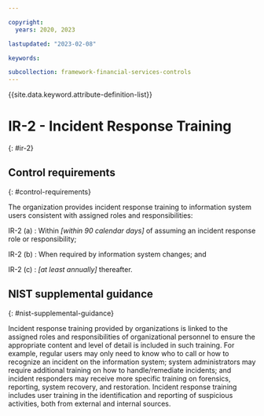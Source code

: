 ```yaml
---

copyright:
  years: 2020, 2023

lastupdated: "2023-02-08"

keywords:

subcollection: framework-financial-services-controls
---
```


{{site.data.keyword.attribute-definition-list}}

               
# IR-2 - Incident Response Training
{: #ir-2}

## Control requirements
{: #control-requirements}

The organization provides incident response training to information system users consistent with assigned roles and responsibilities:

IR-2 (a)
    : Within _[within 90 calendar days]_ of assuming an incident response role or responsibility;

IR-2 (b)
    : When required by information system changes; and

IR-2 (c)
    : _[at least annually]_ thereafter.

## NIST supplemental guidance
{: #nist-supplemental-guidance}

Incident response training provided by organizations is linked to the assigned roles and responsibilities of organizational personnel to ensure the appropriate content and level of detail is included in such training. For example, regular users may only need to know who to call or how to recognize an incident on the information system; system administrators may require additional training on how to handle/remediate incidents; and incident responders may receive more specific training on forensics, reporting, system recovery, and restoration. Incident response training includes user training in the identification and reporting of suspicious activities, both from external and internal sources.





